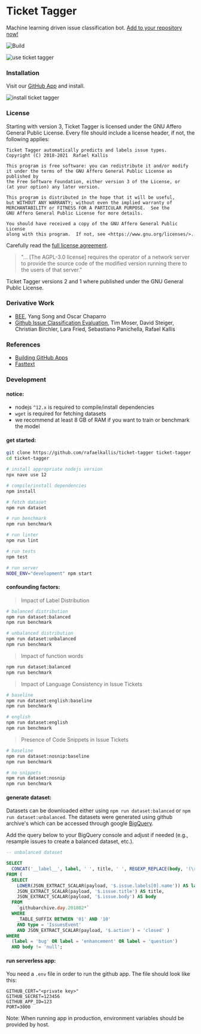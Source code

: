 # Ticket Tagger

Machine learning driven issue classification bot.
[Add to your repository now!](https://github.com/apps/ticket-tagger/installations/new)

![Build](https://github.com/rafaelkallis/ticket-tagger/workflows/Continuous%20Integration/badge.svg)

![use ticket tagger](https://thumbs.gfycat.com/GreedyBrownHochstettersfrog-size_restricted.gif)

### Installation

Visit our [GitHub App](https://github.com/apps/ticket-tagger) and install.

![install ticket tagger](https://thumbs.gfycat.com/AfraidLongGreatargus-size_restricted.gif)

### License

Starting with version 3, Ticket Tagger is licensed under the GNU Affero General Public License. Every file should include a license header, if not, the following applies:

```
Ticket Tagger automatically predicts and labels issue types.
Copyright (C) 2018-2021  Rafael Kallis

This program is free software: you can redistribute it and/or modify
it under the terms of the GNU Affero General Public License as published by
the Free Software Foundation, either version 3 of the License, or
(at your option) any later version.

This program is distributed in the hope that it will be useful,
but WITHOUT ANY WARRANTY; without even the implied warranty of
MERCHANTABILITY or FITNESS FOR A PARTICULAR PURPOSE.  See the
GNU Affero General Public License for more details.

You should have received a copy of the GNU Affero General Public License
along with this program.  If not, see <https://www.gnu.org/licenses/>. 
```

Carefully read the [full license agreement](https://www.gnu.org/licenses/agpl-3.0.en.html).

> "... [The AGPL-3.0 license] requires the operator of a network server to provide the source code of the modified version running there to the users of that server."

Ticket Tagger versions 2 and 1 where published under the GNU General Public License.

### Derivative Work
- [BEE](https://github.com/sea-lab-wm/bee-tool), Yang Song and Oscar Chaparro
- [Github Issue Classification Evaluation](https://github.com/ChristianBirchler/ticket-tagger-analysis), Tim Moser, David Steiger, Christian Birchler, Lara Fried, Sebastiano Panichella, Rafael Kallis

### References

- [Building GitHub Apps](https://developer.github.com/apps/building-github-apps/)
- [Fasttext](https://fasttext.cc)

### Development

#### notice:

- nodejs `^12.x` is required to compile/install dependencies
- `wget` is required for fetching datasets
- we recommend at least 8 GB of RAM if you want to train or benchmark the model

#### get started:

```sh
git clone https://github.com/rafaelkallis/ticket-tagger ticket-tagger
cd ticket-tagger

# install appropriate nodejs version
npx nave use 12

# compile/install dependencies
npm install

# fetch dataset
npm run dataset

# run benchmark
npm run benchmark

# run linter
npm run lint

# run tests
npm test

# run server
NODE_ENV="development" npm start
```

#### confounding factors:

> Impact of Label Distribution

```sh
# balanced distribution
npm run dataset:balanced
npm run benchmark

# unbalanced distribution
npm run dataset:unbalanced
npm run benchmark
```

> Impact of function words

```sh
npm run dataset:balanced
npm run benchmark
```

> Impact of Language Consistency in Issue Tickets

```sh
# baseline
npm run dataset:english:baseline
npm run benchmark

# english
npm run dataset:english
npm run benchmark
```

> Presence of Code Snippets in Issue Tickets

```sh
# baseline
npm run dataset:nosnip:baseline
npm run benchmark

# no snippets
npm run dataset:nosnip
npm run benchmark
```

#### generate dataset:

Datasets can be downloaded either using `npm run dataset:balanced` or `npm run dataset:unbalanced`.
The datasets were generated using github archive's which can be accessed through google [BigQuery](https://console.cloud.google.com/bigquery).

Add the query below to your BigQuery console and adjust if needed (e.g., resample issues to create a balanced dataset, etc.).

```sql
-- unbalanced dataset

SELECT
  CONCAT('__label__', label, ' ', title, ' ', REGEXP_REPLACE(body, '(\r|\n|\r\n)',' '))
FROM (
  SELECT
    LOWER(JSON_EXTRACT_SCALAR(payload, '$.issue.labels[0].name')) AS label,
    JSON_EXTRACT_SCALAR(payload, '$.issue.title') AS title,
    JSON_EXTRACT_SCALAR(payload, '$.issue.body') AS body
  FROM
    `githubarchive.day.201802*`
  WHERE
    _TABLE_SUFFIX BETWEEN '01' AND '10'
    AND type = 'IssuesEvent'
    AND JSON_EXTRACT_SCALAR(payload, '$.action') = 'closed' )
WHERE 
  (label = 'bug' OR label = 'enhancement' OR label = 'question')
  AND body != 'null';
```

#### run serverless app:

You need a `.env` file in order to run the github app.
The file should look like this:

```
GITHUB_CERT="<private key>"
GITHUB_SECRET=123456
GITHUB_APP_ID=123
PORT=3000
```

Note: When running app in production, environment variables should be provided by host.
